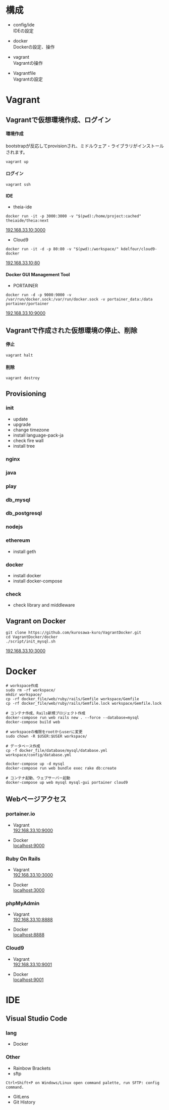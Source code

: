 # 構成
- config/ide  
IDEの設定

- docker  
Dockerの設定、操作

- vagrant  
Vagrantの操作

- Vagrantfile  
Vagrantの設定

# Vagrant

## Vagrantで仮想環境作成、ログイン

#### 環境作成  
bootstrapが反応してprovisionされ、ミドルウェア・ライブラリがインストールされます。
```
vagrant up
```

#### ログイン

```
vagrant ssh
```

#### IDE

- theia-ide

```
docker run -it -p 3000:3000 -v "$(pwd):/home/project:cached" theiaide/theia:next
```

[192.168.33.10:3000](http://192.168.33.10:3000)

- Cloud9
 
```
docker run -it -d -p 80:80 -v "$(pwd):/workspace/" kdelfour/cloud9-docker
```

[192.168.33.10:80](http://192.168.33.10:80)

#### Docker GUI Management Tool

- PORTAINER
 
```
docker run -d -p 9000:9000 -v /var/run/docker.sock:/var/run/docker.sock -v portainer_data:/data portainer/portainer
```

[192.168.33.10:9000](http://192.168.33.10:9000)

## Vagrantで作成された仮想環境の停止、削除

#### 停止

```
vagrant halt
```

#### 削除

```
vagrant destroy
```

## Provisioning

### init
- update
- upgrade
- change timezone
- install language-pack-ja
- check fire wall
- install tree

### nginx

### java

### play

### db_mysql

### db_postgresql

### nodejs

### ethereum
- install geth

### docker
- install docker
- install docker-compose

### check
- check library and middleware

## Vagrant on Docker

```
git clone https://github.com/kurosawa-kuro/VagrantDocker.git
cd VagrantDocker/docker
./script/init_mysql.sh 
```

[192.168.33.10:3000](http://192.168.33.10:3000)

# Docker

```
# workspace作成
sudo rm -rf workspace/
mkdir workspace/
cp -rf docker_file/web/ruby/rails/Gemfile workspace/Gemfile
cp -rf docker_file/web/ruby/rails/Gemfile.lock workspace/Gemfile.lock

# コンテナ作成、Rails新規プロジェクト作成 
docker-compose run web rails new . --force --database=mysql
docker-compose build web

# workspaceの権限をrootからuserに変更
sudo chown -R $USER:$USER workspace/

# データベース作成 
cp -f docker_file/database/mysql/database.yml workspace/config/database.yml

docker-compose up -d mysql
docker-compose run web bundle exec rake db:create

# コンテナ起動、ウェブサーバー起動 
docker-compose up web mysql mysql-gui portainer cloud9
```

## Webページアクセス

### portainer.io  
- Vagrant  
[192.168.33.10:9000](http://192.168.33.10:9000)

- Docker  
[localhost:9000](http://localhost:9000)

### Ruby On Rails  
- Vagrant  
[192.168.33.10:3000](http://192.168.33.10:3000)

- Docker  
[localhost:3000](http://localhost:3000)

### phpMyAdmin  
- Vagrant  
[192.168.33.10:8888](http://192.168.33.10:8888)

- Docker  
[localhost:8888](http://localhost:8888)

### Cloud9  
- Vagrant  
[192.168.33.10:9001](http://192.168.33.10:9001)

- Docker  
[localhost:9001](http://localhost:9001)


# IDE
## Visual Studio Code

### lang
- Docker

### Other
- Rainbow Brackets
- sftp

```
Ctrl+Shift+P on Windows/Linux open command palette, run SFTP: config command.
```

- GitLens
- Git History


